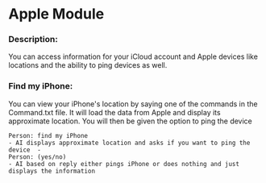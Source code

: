 # Apple Module

### Description:
You can access information for your iCloud account and Apple devices like locations and the ability to ping devices as well.
### Find my iPhone:
You can view your iPhone's location by saying one of the commands in the Command.txt file. It will load the data from Apple and display its approximate location. You will then be given the option to ping the device
```
Person: find my iPhone
- AI displays approximate location and asks if you want to ping the device  -
Person: (yes/no)
- AI based on reply either pings iPhone or does nothing and just displays the information
```